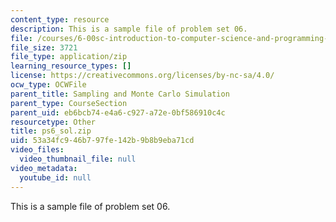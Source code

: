 ```yaml
---
content_type: resource
description: This is a sample file of problem set 06.
file: /courses/6-00sc-introduction-to-computer-science-and-programming-spring-2011/53a34fc946b797fe142b9b8b9eba71cd_ps6_sol.zip
file_size: 3721
file_type: application/zip
learning_resource_types: []
license: https://creativecommons.org/licenses/by-nc-sa/4.0/
ocw_type: OCWFile
parent_title: Sampling and Monte Carlo Simulation
parent_type: CourseSection
parent_uid: eb6bcb74-e4a6-c927-a72e-0bf586910c4c
resourcetype: Other
title: ps6_sol.zip
uid: 53a34fc9-46b7-97fe-142b-9b8b9eba71cd
video_files:
  video_thumbnail_file: null
video_metadata:
  youtube_id: null
---
```

This is a sample file of problem set 06.